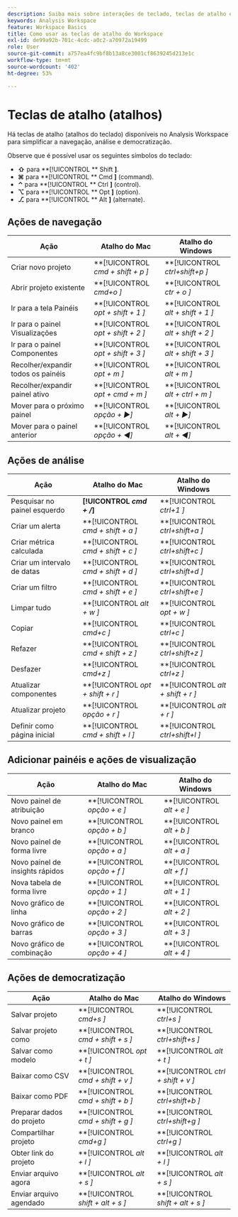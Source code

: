 ```yaml
---
description: Saiba mais sobre interações de teclado, teclas de atalho e comportamentos de apontar e clicar disponíveis no Analysis Workspace.
keywords: Analysis Workspace
feature: Workspace Basics
title: Como usar as teclas de atalho do Workspace
exl-id: de99a92b-701c-4cdc-a0c2-a70972a19499
role: User
source-git-commit: a757ea4fc9bf8b13a8ce3001cf8639245d213e1c
workflow-type: tm+mt
source-wordcount: '402'
ht-degree: 53%

---
```


# Teclas de atalho (atalhos)

Há teclas de atalho (atalhos do teclado) disponíveis no Analysis Workspace para simplificar a navegação, análise e democratização.

Observe que é possível usar os seguintes símbolos do teclado:

- **⇧** para **[!UICONTROL ** Shift **]**.
- **⌘** para **[!UICONTROL ** Cmd **]** (command).
- **⌃** para **[!UICONTROL ** Ctrl **]** (control).
- **⌥** para **[!UICONTROL ** Opt **]** (option).
- **⎇** para **[!UICONTROL ** Alt **]** (alternate).

## Ações de navegação

| Ação | Atalho do Mac | Atalho do Windows |
| --- | --- | --- | 
| Criar novo projeto | **[!UICONTROL *cmd + shift + p *]** | **[!UICONTROL *ctrl+shift+p *]** |
| Abrir projeto existente | **[!UICONTROL *cmd+o *]** | **[!UICONTROL *ctr + o *]** |
| Ir para a tela Painéis | **[!UICONTROL *opt + shift + 1 *]** | **[!UICONTROL *alt + shift + 1 *]** |
| Ir para o painel Visualizações | **[!UICONTROL *opt + shift + 2 *]** | **[!UICONTROL *alt + shift + 2 *]** |
| Ir para o painel Componentes | **[!UICONTROL *opt + shift + 3 *]** | **[!UICONTROL *alt + shift + 3 *]** |
| Recolher/expandir todos os painéis | **[!UICONTROL *opt + m *]** | **[!UICONTROL *alt + m *]** |
| Recolher/expandir painel ativo | **[!UICONTROL *opt + cmd + m *]** | **[!UICONTROL *alt + ctrl + m *]** |
| Mover para o próximo painel | **[!UICONTROL *opção *+ ▶︎]** | **[!UICONTROL *alt *+ ▶︎]** |
| Mover para o painel anterior | **[!UICONTROL *opção *+ ◀︎]** | **[!UICONTROL *alt *+ ◀︎]** |

## Ações de análise

| Ação | Atalho do Mac | Atalho do Windows |
| --- | --- | --- | 
| Pesquisar no painel esquerdo | **[!UICONTROL *cmd + /*]** | **[!UICONTROL *ctrl+1 *]** |
| Criar um alerta | **[!UICONTROL *cmd + shift + a *]** | **[!UICONTROL *ctrl+shift+a *]** |
| Criar métrica calculada | **[!UICONTROL *cmd + shift + c *]** | **[!UICONTROL *ctrl+shift+c *]** |
| Criar um intervalo de datas | **[!UICONTROL *cmd + shift + d *]** | **[!UICONTROL *ctrl+shift+d *]** |
| Criar um filtro | **[!UICONTROL *cmd + shift + e *]** | **[!UICONTROL *ctrl+shift+e *]** |
| Limpar tudo | **[!UICONTROL *alt + w *]** | **[!UICONTROL *opt + w *]** |
| Copiar | **[!UICONTROL *cmd+c *]** | **[!UICONTROL *ctrl+c *]** |
| Refazer | **[!UICONTROL *cmd + shift + z *]** | **[!UICONTROL *ctrl+shift+z *]** |
| Desfazer | **[!UICONTROL *cmd+z *]** | **[!UICONTROL *ctrl+z *]** |
| Atualizar componentes | **[!UICONTROL *opt + shift + r *]** | **[!UICONTROL *alt + shift + r *]** |
| Atualizar projeto | **[!UICONTROL *opção + r *]** | **[!UICONTROL *alt + r *]** |
| Definir como página inicial | **[!UICONTROL *cmd + shift + l *]** | **[!UICONTROL *ctrl+shift+l *]** |

## Adicionar painéis e ações de visualização

| Ação | Atalho do Mac | Atalho do Windows |
| --- | --- | --- | 
| Novo painel de atribuição | **[!UICONTROL *opção + e *]** | **[!UICONTROL *alt + e *]** |
| Novo painel em branco | **[!UICONTROL *opção + b *]** | **[!UICONTROL *alt + b *]** |
| Novo painel de forma livre | **[!UICONTROL *opção + a *]** | **[!UICONTROL *alt + a *]** |
| Novo painel de insights rápidos | **[!UICONTROL *opção + f *]** | **[!UICONTROL *alt + f *]** |
| Nova tabela de forma livre | **[!UICONTROL *opção + 1 *]** | **[!UICONTROL *alt + 1 *]** |
| Novo gráfico de linha | **[!UICONTROL *opção + 2 *]** | **[!UICONTROL *alt + 2 *]** |
| Novo gráfico de barras | **[!UICONTROL *opção + 3 *]** | **[!UICONTROL *alt + 3 *]** |
| Novo gráfico de combinação | **[!UICONTROL *opção + 4 *]** | **[!UICONTROL *alt + 4 *]** |

## Ações de democratização

| Ação | Atalho do Mac | Atalho do Windows |
| --- | --- | --- | 
| Salvar projeto | **[!UICONTROL *cmd+s *]** | **[!UICONTROL *ctrl+s *]** |
| Salvar projeto como | **[!UICONTROL *cmd + shift + s *]** | **[!UICONTROL *ctrl+shift+s *]** |
| Salvar como modelo | **[!UICONTROL *opt + t *]** | **[!UICONTROL *alt + t *]** |
| Baixar como CSV | **[!UICONTROL *cmd + shift + v *]** | **[!UICONTROL *ctrl + shift + v *]** |
| Baixar como PDF | **[!UICONTROL *cmd + shift + b *]** | **[!UICONTROL *ctrl+shift+b *]** |
| Preparar dados do projeto | **[!UICONTROL *cmd + shift + g *]** | **[!UICONTROL *ctrl+shift+g *]** |
| Compartilhar projeto | **[!UICONTROL *cmd+g *]** | **[!UICONTROL *ctrl+g *]** |
| Obter link do projeto | **[!UICONTROL *alt + l *]** | **[!UICONTROL *alt + l *]** |
| Enviar arquivo agora | **[!UICONTROL *alt + s *]** | **[!UICONTROL *alt + s *]** |
| Enviar arquivo agendado | **[!UICONTROL *shift + alt + s *]** | **[!UICONTROL *shift + alt + s *]** |

